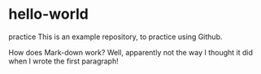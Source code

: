 # hello-world
practice
This is an example repository, to practice using Github.

How does Mark-down work?  Well, apparently not the way I thought it did when I wrote the 
first paragraph!
